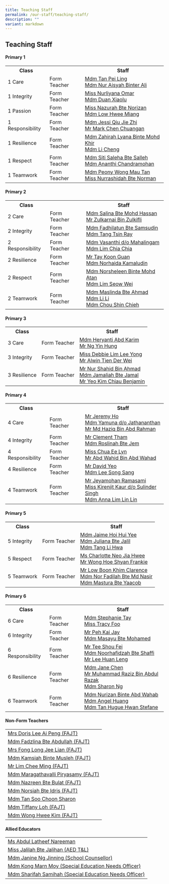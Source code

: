 ```yaml
---
title: Teaching Staff
permalink: /our-staff/teaching-staff/
description: ""
variant: markdown
---
```

## **Teaching Staff**

####  Primary 1
<table style="width:100%">
  <tbody><tr>
    <th>Class</th>
    <th></th>
    <th>Staff</th>
  </tr>
  <tr>
    <td>1 Care</td>
    <td>Form Teacher</td>
    <td><a href="mailto:tan_pei_ling_a@moe.edu.sg">Mdm Tan Pei Ling</a><br>
		<a href="mailto:nur_aisyah_ali@moe.edu.sg">Mdm Nur Aisyah Binter Ali</a></td>
  </tr>
  <tr>
    <td>1 Integrity</td>
    <td>Form Teacher</td>
    <td><a href="mailto:nurliyana_omar@moe.edu.sg">Miss Nurliyana Omar</a> <br>
		<a href="mailto:duan_xiaolu@moe.edu.sg">Mdm Duan Xiaolu</a></td>
  </tr>
		<tr>
    <td>1 Passion</td>
    <td>Form Teacher</td>
    <td><a href="mailto:nazurah_norizan@moe.edu.sg">Miss Nazurah Bte Norizan</a> <br>
		<a href="mailto:low_hwee_miang_a@moe.edu.sg">Mdm Low Hwee Miang</a></td>
  </tr>
	<tr>
    <td>1 Responsibility</td>
    <td>Form Teacher</td>
    <td><a href="mailto:qiu_jie_zhi@moe.edu.sg">Mdm Jessi Qiu Jie Zhi</a> <br>
		<a href="mailto:chen_chuangan_mark@moe.edu.sg">Mr Mark Chen Chuangan</a></td>
  </tr>
	<tr>
    <td>1 Resilience</td>
    <td>Form Teacher</td>
    <td><a href="mailto:zahirah_lyana_mohd_khir@moe.edu.sg">Mdm Zahirah Lyana Binte Mohd Khir </a><br>
		<a href="mailto:li_cheng@moe.edu.sg">Mdm Li Cheng</a></td>
  </tr>
	<tr>
    <td>1 Respect</td>
    <td>Form Teacher</td>
    <td><a href="mailto:siti_saleha_salleh_a@moe.edu.sg">Mdm Siti Saleha Bte Salleh</a><br>
		<a href="mailto:ananthi_chandramohan@moe.edu.sg">Mdm Ananthi Chandramohan</a></td>
  </tr>
	<tr>
    <td>1 Teamwork</td>
    <td>Form Teacher</td>
    <td><a href="mailto:wong_mau_tan_peony@moe.edu.sg">Mdm Peony Wong Mau Tan</a><br>
		<a href="mailto:nurrashidah_norman@moe.edu.sg">Miss Nurrashidah Bte Norman</a></td>
  </tr>
</tbody></table>

####  Primary 2
<table style="width:100%">
  <tbody><tr>
    <th>Class</th>
    <th></th>
    <th>Staff</th>
  </tr>
  <tr>
    <td>2 Care</td>
    <td>Form Teacher</td>
    <td><a href="mailto:salina_a@moe.edu.sg">Mdm Salina Bte Mohd Hassan</a> <br>
		<a href="mailto:zulkarnai_zulkifli@moe.edu.sg">Mr Zulkarnai Bin Zulkifli</a></td>
  </tr>
  <tr>
    <td>2 Integrity</td>
    <td>Form Teacher</td>
    <td><a href="mailto:fadhilatun_samsudin@moe.edu.sg">Mdm Fadhilatun Bte Samsudin</a> <br>
		<a href="mailto:tang_tsin_ray@moe.edu.sg">Mdm Tang Tsin Ray</a></td>
  </tr>
	<tr>
    <td>2 Responsibility</td>
    <td>Form Teacher</td>
    <td><a href="mailto:vasanthi_mahalinggam@moe.edu.sg">Mdm Vasanthi d/o Mahalingam</a><br>
		<a href="mailto:lim_chia_chia@moe.edu.sg">Mdm Lim Chia Chia</a></td>
  </tr>
	<tr>
    <td>2 Resilience</td>
    <td>Form Teacher</td>
    <td><a href="mailto:tay_koon_guan@moe.edu.sg">Mr Tay Koon Guan</a><br>
		<a href="mailto:norhaida_kamaludin@moe.edu.sg">Mdm Norhaida Kamaludin </a></td>
  </tr>
		<tr>
    <td>2 Respect</td>
    <td>Form Teacher</td>
    <td><a href="mailto:norsheleen_mohamed_atan@moe.edu.sg">Mdm Norsheleen Binte Mohd Atan</a><br>
		<a href="mailto:lim_seow_wei@schools.gov.sg">Mdm Lim Seow Wei</a></td>
  </tr>
	<tr>
    <td>2 Teamwork</td>
    <td>Form Teacher</td>
    <td><a href="mailto:maslinda_ahmad@moe.edu.sg">Mdm Maslinda Bte Ahmad</a><br>
		<a href="mailto:li_li_b@moe.edu.sg">Mdm Li Li</a><br>
		<a href="mailto:chou_shin_chieh@moe.edu.sg">Mdm Chou Shin Chieh</a></td>
  </tr>
</tbody></table>


####  Primary 3
<table style="width:100%">
  <tbody><tr>
    <th>Class</th>
    <th></th>
    <th>Staff</th>
  </tr>
  <tr>
    <td>3 Care </td>
    <td>Form Teacher</td>
    <td><a href="mailto:noor_heryanti_abdul_karim@moe.edu.sg">Mdm Heryanti Abd Karim</a><br>
			<a href="mailto:ng_yin_hung@moe.edu.sg">Mr Ng Yin Hung</a></td>
  </tr>
	<tr>
    <td>3 Integrity </td>
    <td>Form Teacher</td>
    <td><a href="mailto:lim_lee_yong@moe.edu.sg">Miss Debbie Lim Lee Yong </a><br>
			<a href="mailto:alwin_tien_der-wei@moe.edu.sg">Mr Alwin Tien Der Wei</a></td>
  </tr>
	<tr>
    <td>3 Resilience</td>
    <td>Form Teacher</td>
    <td>	<a href="mailto:nur_shahid_ahmad@moe.edu.sg">Mr Nur Shahid Bin Ahmad</a><br>
			<a href="mailto:jamaliah_jamal@moe.edu.sg">Mdm Jamaliah Bte Jamal </a><br>
			<a href="mailto:yeo_kim_chiau_benjamin@moe.edu.sg">Mr Yeo Kim Chiau Benjamin </a>
		</td>
  </tr>
</tbody></table>

####  Primary 4
<table style="width:100%">
  <tbody><tr>
    <th>Class</th>
    <th></th>
    <th>Staff</th>
  </tr>
  <tr>
    <td>4 Care</td>
    <td>Form Teacher</td>
    <td><a href="mailto:ho_kwai_ming@moe.edu.sg">Mr Jeremy Ho </a><br>
		<a href="mailto:yamuna_jathananthan@moe.edu.sg">Mdm Yamuna d/o Jathananthan</a><br>
			<a href="mailto:muhammad_haziq_abdul_rahman@moe.edu.sg">Mr Md Haziq Bin Abd Rahman</a>
		</td>
  </tr>
		<tr>
    <td>4 Integrity</td>
    <td>Form Teacher</td>
    <td><a href="mailto:tham_jian_wen_clement@moe.edu.sg">Mr Clement Tham</a><br>
		<a href="mailto:roslinah_jem@moe.edu.sg">Mdm Roslinah Bte Jem</a><br>
			</td>
  </tr>
	<tr>
    <td>4 Responsibility</td>
    <td>Form Teacher</td>
    <td><a href="mailto:chua_ee_lyn@moe.edu.sg">Miss Chua Ee Lyn</a><br>
		<a href="mailto:abdul_wahid_abdul_wahab@moe.edu.sg">Mr Abd Wahid Bin Abd Wahad</a><br>
			</td>
  </tr>
	<tr>
    <td>4 Resilience</td>
    <td>Form Teacher</td>
    <td><a href="mailto:yeo_han_leng_david@moe.edu.sg">Mr David Yeo </a><br>
		<a href="mailto:lee_song_sang@moe.edu.sg">Mdm Lee Song Sang</a></td>
	</tr>
		<tr>
    <td>4 Teamwork</td>
    <td>Form Teacher</td>
    <td><a href="mailto:jeyamohan_ramasami@moe.edu.sg">Mr Jeyamohan Ramasami </a><br>
		<a href="mailto:kirenjit_kaur_sulinder_singh@moe.edu.sg">Miss Kirenjit Kaur d/o Sulinder Singh</a><br>
			<a href="mailto:anna_lim_lin_lin@moe.edu.sg">Mdm Anna Lim Lin Lin</a></td>
	</tr>
</tbody></table>

####  Primary 5
<table style="width:100%">
  <tbody><tr>
    <th>Class</th>
    <th></th>
    <th>Staff</th>
  </tr>
	 <tr>
    <td>5 Integrity</td>
    <td>Form Teacher</td>
    <td><a href="mailto:hoi_hui_yee_jaime@moe.edu.sg">Mdm Jaime Hoi Hui Yee </a><br>
		<a href="mailto:juliana_jalil@moe.edu.sg">Mdm Juliana Bte Jalil</a><br>
		 <a href="mailto:tang_li_hwa@moe.edu.sg">Mdm Tang Li Hwa</a></td>
  </tr>
	<tr>
    <td>5 Respect</td>
    <td>Form Teacher</td>
    <td><a href="mailto:neo_jia_hwee@moe.edu.sg">Ms Charlotte Neo Jia Hwee</a><br>
		<a href="mailto:wong_hoe_shyan@moe.edu.sg">Mr Wong Hoe Shyan Frankie</a><br></td>
  </tr>
	<tr>
    <td>5 Teamwork</td>
    <td>Form Teacher</td>
    <td><a href="mailto:low_boon_khim@moe.edu.sg">Mr Low Boon Khim Clarence </a><br>
		<a href="mailto:nor_fardilah_mohamed_nasir@moe.edu.sg">Mdm Nor Fadilah Bte Md Nasir</a><br>
		<a href="mailto:mastura_yaacob@moe.edu.sg">Mdm Mastura Bte Yaacob</a></td>
  </tr>
</tbody></table>

####  Primary 6
<table style="width:100%">
  <tbody><tr>
    <th>Class</th>
    <th></th>
    <th>Staff</th>
  </tr>
  <tr>
    <td>6 Care</td>
    <td>Form Teacher</td>
    <td><a href="mailto:tay_wan_boon@moe.edu.sg">Mdm Stephanie Tay</a><br>
		<a href="mailto:foo_si_min@moe.edu.sg">Miss Tracy Foo</a></td>
  </tr>
  <tr>
    <td>6 Integrity</td>
    <td>Form Teacher</td>
    <td><a href="mailto:peh_kai_jay@moe.edu.sg">Mr Peh Kai Jay </a><br>
		<a href="mailto:masayu_mohamed@moe.edu.sg">Mdm Masayu Bte Mohamed </a></td>
  </tr>
	<tr>
    <td>6 Responsibility</td>
    <td>Form Teacher</td>
    <td><a href="mailto:tee_shou_fei@moe.edu.sg">Mr Tee Shou Fei</a><br>
		<a href="mailto:noorhafidzah_shaffi@moe.edu.sg">Mdm Noorhafidzah Bte Shaffi</a> <br>
		<a href="mailto:lee_huan_leng@moe.edu.sg">Mr Lee Huan Leng</a></td>
  </tr>
	<tr>
    <td>6 Resilience</td>
    <td>Form Teacher</td>
    <td><a href="mailto:chen_chai_ying@moe.edu.sg">Mdm Jane Chen</a> <br>
		<a href="mailto:muhammad_raziz_abdul_razak@moe.edu.sg">Mr Muhammad Raziz Bin Abdul Razak</a><br>
		<a href="mailto:ng_ye_chin_sharon@moe.edu.sg">Mdm Sharon Ng</a></td>
  </tr>
		<tr>
    <td>6 Teamwork</td>
    <td>Form Teacher</td>
    <td><a href="mailto:nurizan_abdul_wahab@moe.edu.sg">Mdm Nurizan Binte Abd Wahab</a> <br>
		<a href="mailto:angel_huang@moe.edu.sg">Mdm Angel Huang</a><br>
		<a href="mailto:tan_hugue_hwan_stefane@moe.edu.sg">Mdm Tan Hugue Hwan Stefane</a></td>
  </tr>
</tbody></table>

####  Non-Form Teachers
<table style="width:100%">
  <tbody>
	<tr>
    <td><a href="mailto:lee_ai_peng@moe.edu.sg">Mrs Doris Lee Ai Peng (FAJT)</a></td>
  </tr>
  <tr>
    <td><a href="mailto:fadzlina_abdullah@moe.edu.sg">Mdm Fadzlina Bte Abdullah (FAJT)</a></td>
  </tr>
		 <tr>
    <td><a href="mailto:long_jee_lian@moe.edu.sg">Mrs Fong Long Jee Lian (FAJT)</a></td>
  </tr>
	<tr>
    <td><a href="mailto:kamsiah_musleh@moe.edu.sg">Mdm Kamsiah Binte Musleh (FAJT)</a></td>
  </tr>
	<tr>
    <td><a href="mailto:lim_chee_ming@moe.edu.sg">Mr Lim Chee Ming (FAJT)</a></td>
  </tr>
		<tr>
    <td><a href="mailto:maragathavalli_piryasamy@moe.edu.sg">Mdm Maragathavalli Piryasamy (FAJT)</a></td>
  </tr>
		<tr>
    <td><a href="mailto:nazreen_bulat@moe.edu.sg">Mdm Nazreen Bte Bulat (FAJT)</a></td>
  </tr>
	<tr>
    <td><a href="mailto:norsiah_idris@moe.edu.sg">Mdm Norsiah Bte Idris (FAJT)</a></td>
  </tr>
	<tr>
    <td><a href="mailto:tan_soon_choon@moe.edu.sg">Mdm Tan Soo Choon Sharon</a></td>
  </tr>
		<tr>
    <td><a href="mailto:tiffany_loh@moe.edu.sg">Mdm Tiffany Loh (FAJT)</a></td>
  </tr>
	<tr>
    <td><a href="mailto:wong_hwee_kim@moe.edu.sg">Mdm Wong Hwee Kim (FAJT)</a></td>
  </tr>
</tbody></table>

####  Allied Educators
<table style="width:100%">
  <tbody><tr>
    <td><a href="mailto:abdul_latheef_nareeman@moe.edu.sg">Ms Abdul Latheef Nareeman</a></td>
  </tr>
	<tr>
    <td><a href="mailto:jalilah_jalihan@moe.edu.sg">Miss Jalilah Bte Jalihan (AED T&amp;L)</a></td>
  </tr>
	<tr>
    <td><a href="mailto:ng_jinning_janine@moe.edu.sg">Mdm Janine Ng Jinning (School Counsellor)</a></td>
  </tr>
  <tr>
    <td><a href="mailto:kong_marn_moy@moe.edu.sg">Mdm Kong Marn Moy (Special Education Needs Officer)</a></td>
  </tr>
	<tr>
    <td><a href="mailto:sharifah_samihah@moe.edu.sg">Mdm Sharifah Samihah (Special Education Needs Officer)</a></td>
  </tr>
</tbody></table>